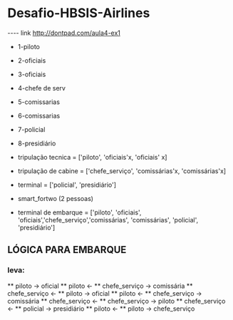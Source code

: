 # Desafio-HBSIS-Airlines
---- link http://dontpad.com/aula4-ex1

* 1-piloto
* 2-oficiais       
* 3-oficiais	 

* 4-chefe de serv  
* 5-comissarias
* 6-comissarias

* 7-policial
* 8-presidiário

* tripulação tecnica = ['piloto', 'oficiais'x, 'oficiais' x]

* tripulação de cabine = ['chefe_serviço', 'comissárias'x, 'comissárias'x]

* terminal = ['policial', 'presidiário']

* smart_fortwo (2 pessoas)

* terminal de embarque = ['piloto', 'oficiais', 'oficiais','chefe_serviço','comissárias', 'comissárias', 'policial', 'presidiário']

## LÓGICA PARA EMBARQUE ##
### leva: ###
** piloto -> oficial
** piloto <-
** chefe_serviço -> comissária
** chefe_serviço <-
** piloto -> oficial
** piloto <-
** chefe_serviço -> comissária
** chefe_serviço <-
** chefe_serviço -> piloto
** chefe_serviço <-
** policial -> presidiário
** piloto <-
** piloto -> chefe_serviço


